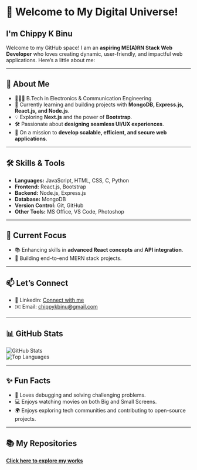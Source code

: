 # 🌟 Welcome to My Digital Universe!
## I'm Chippy K Binu 

Welcome to my GitHub space! I am an **aspiring ME(A)RN Stack Web Developer** who loves creating dynamic, user-friendly, and impactful web applications. 
Here’s a little about me:

---

## 🚀 About Me
- 👩🏻‍🔬 B.Tech in Electronics & Communication Engineering
- 🌱 Currently learning and building projects with **MongoDB, Express.js, React.js, and Node.js**.  
- 💡 Exploring **Next.js** and the power of **Bootstrap**.  
- 🛠️ Passionate about **designing seamless UI/UX experiences**.  
- 🎯 On a mission to **develop scalable, efficient, and secure web applications**.

---

## 🛠️ Skills & Tools 
- **Languages:** JavaScript, HTML, CSS, C, Python  
- **Frontend:** React.js, Bootstrap  
- **Backend:** Node.js, Express.js  
- **Database:** MongoDB  
- **Version Control:** Git, GitHub  
- **Other Tools:** MS Office, VS Code, Photoshop  

---

## 🌟 Current Focus  
- 📚 Enhancing skills in **advanced React concepts** and **API integration**.  
- 🧩 Building end-to-end MERN stack projects.    

---

## 📫 Let’s Connect    
- 💼 Linkedin: [Connect with me](https://www.linkedin.com/in/chippymol-k-binu/)  
- ✉️ Email: chippykbinu@gmail.com  

---

## 📊 GitHub Stats  
![GitHub Stats](https://github-readme-stats.vercel.app/api?username=chippy0309&show_icons=true&theme=dracula)  
![Top Languages](https://github-readme-stats.vercel.app/api/top-langs/?username=chippy0309&layout=compact&theme=dracula)  

---

## ✨ Fun Facts  
- 🌱 Loves debugging and solving challenging problems.  
- 💻 Enjoys watching movies on both Big and Small Screens.  
- 🌍 Enjoys exploring tech communities and contributing to open-source projects.  

---

## 📚 My Repositories 
**[Click here to explore my works](https://github.com/herusername?tab=repositories)**  
